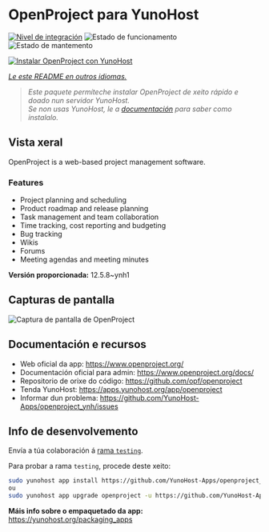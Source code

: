 <!--
NOTA: Este README foi creado automáticamente por <https://github.com/YunoHost/apps/tree/master/tools/readme_generator>
NON debe editarse manualmente.
-->

# OpenProject para YunoHost

[![Nivel de integración](https://dash.yunohost.org/integration/openproject.svg)](https://ci-apps.yunohost.org/ci/apps/openproject/) ![Estado de funcionamento](https://ci-apps.yunohost.org/ci/badges/openproject.status.svg) ![Estado de mantemento](https://ci-apps.yunohost.org/ci/badges/openproject.maintain.svg)

[![Instalar OpenProject con YunoHost](https://install-app.yunohost.org/install-with-yunohost.svg)](https://install-app.yunohost.org/?app=openproject)

*[Le este README en outros idiomas.](./ALL_README.md)*

> *Este paquete permíteche instalar OpenProject de xeito rápido e doado nun servidor YunoHost.*  
> *Se non usas YunoHost, le a [documentación](https://yunohost.org/install) para saber como instalalo.*

## Vista xeral

OpenProject is a web-based project management software.

### Features

- Project planning and scheduling
- Product roadmap and release planning
- Task management and team collaboration
- Time tracking, cost reporting and budgeting
- Bug tracking
- Wikis
- Forums
- Meeting agendas and meeting minutes


**Versión proporcionada:** 12.5.8~ynh1

## Capturas de pantalla

![Captura de pantalla de OpenProject](./doc/screenshots/screenshot1.png)

## Documentación e recursos

- Web oficial da app: <https://www.openproject.org/>
- Documentación oficial para admin: <https://www.openproject.org/docs/>
- Repositorio de orixe do código: <https://github.com/opf/openproject>
- Tenda YunoHost: <https://apps.yunohost.org/app/openproject>
- Informar dun problema: <https://github.com/YunoHost-Apps/openproject_ynh/issues>

## Info de desenvolvemento

Envía a túa colaboración á [rama `testing`](https://github.com/YunoHost-Apps/openproject_ynh/tree/testing).

Para probar a rama `testing`, procede deste xeito:

```bash
sudo yunohost app install https://github.com/YunoHost-Apps/openproject_ynh/tree/testing --debug
ou
sudo yunohost app upgrade openproject -u https://github.com/YunoHost-Apps/openproject_ynh/tree/testing --debug
```

**Máis info sobre o empaquetado da app:** <https://yunohost.org/packaging_apps>
